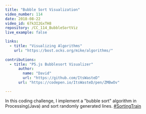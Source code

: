 ```yaml
---
title: "Bubble Sort Visualization"
video_number: 114
date: 2018-08-22
video_id: 67k3I2GxTH8
repository: /CC_114_BubbleSortViz
live_example: false

links:
  - title: "Visualizing Algorithms"
    url: "https://bost.ocks.org/mike/algorithms/"
    
contributions: 
  - title: "P5.js Bubblesort Visualizer"
      author:
        name: "David"
        url: "https://github.com/ItsWasteD"
      url: "https://codepen.io/ItsWasteD/pen/ZMBwOv"

---
```


In this coding challenge, I implement a "bubble sort" algorithm in Processing(Java) and sort randomly generated lines. [#SortingTrain](https://twitter.com/hashtag/SortingTrain)

